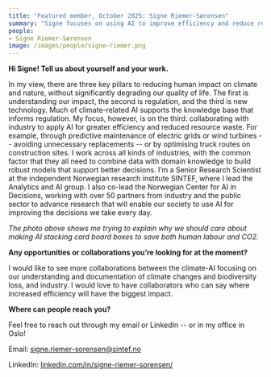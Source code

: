 ```yaml
---
title: "Featured member, October 2025: Signe Riemer-Sørensen"
summary: "Signe focuses on using AI to improve efficiency and reduce resource waste, collaborating with industries on applications such as predictive maintenance and route optimization. As a Senior Research Scientist at SINTEF, she leads the Analytics and AI group and co-leads the Norwegian Center for AI in Decisions, working with over 50 partners to advance research that helps society make better, data-informed decisions."
people:
- Signe Riemer-Sørensen
image: /images/people/signe-riemer.png
---
```



**Hi Signe! Tell us about yourself and your work.**

In my view, there are three key pillars to reducing human impact on climate and nature, without significantly degrading our quality of life. The first is understanding our impact, the second is regulation, and the third is new technology.
Much of climate-related AI supports the knowledge base that informs regulation. My focus, however, is on the third: collaborating with industry to apply AI for greater efficiency and reduced resource waste.
For example, through predictive maintenance of electric grids or wind turbines -- avoiding unnecessary replacements -- or by optimising truck routes on construction sites. I work across all kinds of industries, with the common
factor that they all need to combine data with domain knowledge to build robust models that support better decisions. I’m a Senior Research Scientist at the independent Norwegian research institute SINTEF,
where I lead the Analytics and AI group. I also co-lead the Norwegian Center for AI in Decisions, working with over 50 partners from industry and the public sector to advance research that will enable our society to
use AI for improving the decisions we take every day.

_The photo above shows me trying to explain why we should care about making AI stacking card board boxes to save both human labour and CO2._

**Any opportunities or collaborations you’re looking for at the moment?**

I would like to see more collaborations between the climate-AI focusing on our understanding and documentation of climate changes and biodiversity loss, and industry.
I would love to have collaborators who can say where increased efficiency will have the biggest impact.

**Where can people reach you?**

Feel free to reach out through my email or LinkedIn -- or in my office in Oslo!

Email: [signe.riemer-sorensen@sintef.no](mailto:signe.riemer-sorensen@sintef.no)

LinkedIn: [linkedin.com/in/signe-riemer-sorensen/](linkedin.com/in/signe-riemer-sorensen/)
